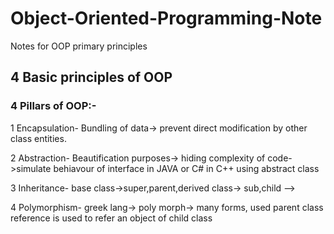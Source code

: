 # Object-Oriented-Programming-Note
Notes for OOP primary principles

## 4 Basic principles of OOP

### 4 Pillars of OOP:-
1 Encapsulation- Bundling of data-> prevent direct modification by other class entities.

2 Abstraction- Beautification purposes-> hiding complexity of code->simulate behiavour of interface in JAVA or C# in C++ using abstract class

3 Inheritance- base class->super,parent,derived class-> sub,child --> 

4 Polymorphism- greek lang-> poly morph-> many forms, used parent class reference is used to refer an object of child class
